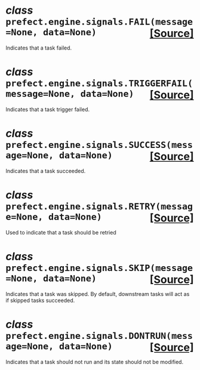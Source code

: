  # _class_ **```prefect.engine.signals.FAIL```**```(message=None, data=None)```<span style="float:right;">[[Source]](https://github.com/PrefectHQ/prefect/tree/master/src/prefect/engine/signals.py#L21)</span>
Indicates that a task failed.


 # _class_ **```prefect.engine.signals.TRIGGERFAIL```**```(message=None, data=None)```<span style="float:right;">[[Source]](https://github.com/PrefectHQ/prefect/tree/master/src/prefect/engine/signals.py#L29)</span>
Indicates that a task trigger failed.


 # _class_ **```prefect.engine.signals.SUCCESS```**```(message=None, data=None)```<span style="float:right;">[[Source]](https://github.com/PrefectHQ/prefect/tree/master/src/prefect/engine/signals.py#L37)</span>
Indicates that a task succeeded.


 # _class_ **```prefect.engine.signals.RETRY```**```(message=None, data=None)```<span style="float:right;">[[Source]](https://github.com/PrefectHQ/prefect/tree/master/src/prefect/engine/signals.py#L45)</span>
Used to indicate that a task should be retried


 # _class_ **```prefect.engine.signals.SKIP```**```(message=None, data=None)```<span style="float:right;">[[Source]](https://github.com/PrefectHQ/prefect/tree/master/src/prefect/engine/signals.py#L53)</span>
Indicates that a task was skipped. By default, downstream tasks will
act as if skipped tasks succeeded.


 # _class_ **```prefect.engine.signals.DONTRUN```**```(message=None, data=None)```<span style="float:right;">[[Source]](https://github.com/PrefectHQ/prefect/tree/master/src/prefect/engine/signals.py#L62)</span>
Indicates that a task should not run and its state should not be modified.


